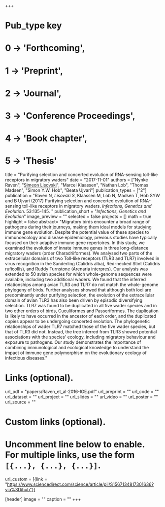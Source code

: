 +++
# Pub_type key
# 0 -> 'Forthcoming',
# 1 -> 'Preprint',
# 2 -> 'Journal',
# 3 -> 'Conference Proceedings',
# 4 -> 'Book chapter',
# 5 -> 'Thesis'
  
title = "Purifying selection and concerted evolution of RNA-sensing toll-like receptors in migratory waders"
date = "2017-11-01"
authors = ["Nynke Raven", "[Simeon Lisovski](hhttps://slisovski.netlify.com/)", "Marcel Klaassen", "Nathan Lob", "Thomas Madsen", "Simon Y.W. Hob", "Beata Ujvari"]
publication_types = ["2"]
publication = "Raven N, *Lisovski S*, Klaassen M, Lob N, Madsen T, Hob SYW and B Ujvari (2017) Purifying selection and concerted evolution of RNA-sensing toll-like receptors in migratory waders. _Infections, Genetics and Evolution_. 53:135-145. "
publication_short = "_Infections, Genetics and Evolution_"
image_preview = ""
selected = false
projects = []
math = true
highlight = false
abstract= "Migratory birds encounter a broad range of pathogens during their journeys, making them ideal models for studying immune gene evolution. Despite the potential value of these species to immunoecology and disease epidemiology, previous studies have typically focused on their adaptive immune gene repertoires. In this study, we examined the evolution of innate immune genes in three long-distance migratory waders (order Charadriiformes). We analysed two parts of the extracellular domains of two Toll-like receptors (TLR3 and TLR7) involved in virus recognition in the Sanderling (Calidris alba), Red-necked Stint (Calidris ruficollis), and Ruddy Turnstone (Arenaria interpres). Our analysis was extended to 50 avian species for which whole-genome sequences were available, including two additional waders. We found that the inferred relationships among avian TLR3 and TLR7 do not match the whole-genome phylogeny of birds. Further analyses showed that although both loci are predominantly under purifying selection, the evolution of the extracellular domain of avian TLR3 has also been driven by episodic diversifying selection. TLR7 was found to be duplicated in all five wader species and in two other orders of birds, Cuculiformes and Passeriformes. The duplication is likely to have occurred in the ancestor of each order, and the duplicated copies appear to be undergoing concerted evolution. The phylogenetic relationships of wader TLR7 matched those of the five wader species, but that of TLR3 did not. Instead, the tree inferred from TLR3 showed potential associations with the species' ecology, including migratory behaviour and exposure to pathogens. Our study demonstrates the importance of combining immunological and ecological knowledge to understand the impact of immune gene polymorphism on the evolutionary ecology of infectious diseases."
  
# Links (optional).
url_pdf = "papers/Raven_et_al-2016-IGE.pdf"
url_preprint = ""
url_code = ""
url_dataset = ""
url_project = ""
url_slides = ""
url_video = ""
url_poster = ""
url_source = ""
  
# Custom links (optional).
#   Uncomment line below to enable. For multiple links, use the form `[{...}, {...}, {...}]`.
url_custom = [{link = "https://www.sciencedirect.com/science/article/pii/S1567134817301636?via%3Dihub"}]
  
[header]
image = ""
caption = ""
+++